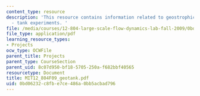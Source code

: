 ```yaml
---
content_type: resource
description: 'This resource contains information related to geostrophic adjustment
  - tank experiments. '
file: /media/courses/12-804-large-scale-flow-dynamics-lab-fall-2009/0bd06232c8fbe7ce486a0bb5acbad796_MIT12_804F09_geotank.pdf
file_type: application/pdf
learning_resource_types:
- Projects
ocw_type: OCWFile
parent_title: Projects
parent_type: CourseSection
parent_uid: 8c07d950-bf18-5705-250a-f682bbf40565
resourcetype: Document
title: MIT12_804F09_geotank.pdf
uid: 0bd06232-c8fb-e7ce-486a-0bb5acbad796
---
```

